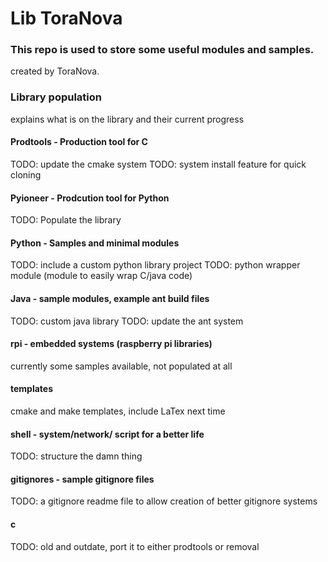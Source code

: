 # Lib ToraNova

### This repo is used to store some useful modules and samples.
created by ToraNova.

### Library population
explains what is on the library and their current progress

#### Prodtools - Production tool for C
TODO: update the cmake system
TODO: system install feature for quick cloning

#### Pyioneer  - Prodcution tool for Python
TODO: Populate the library

#### Python - Samples and minimal modules
TODO: include a custom python library project
TODO: python wrapper module (module to easily wrap C/java code)

#### Java - sample modules, example ant build files
TODO: custom java library
TODO: update the ant system

#### rpi - embedded systems (raspberry pi libraries)
currently some samples available, not populated at all

#### templates
cmake and make templates, include LaTex next time

#### shell - system/network/ script for a better life
TODO: structure the damn thing

#### gitignores - sample gitignore files
TODO: a gitignore readme file to allow creation of better gitignore systems

#### c
TODO: old and outdate, port it to either prodtools or removal

